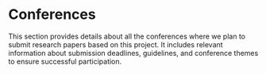 # Conferences

This section provides details about all the conferences where we plan to submit research papers based on this project. It includes relevant information about submission deadlines, guidelines, and conference themes to ensure successful participation.

